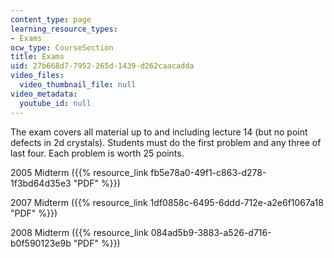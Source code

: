```yaml
---
content_type: page
learning_resource_types:
- Exams
ocw_type: CourseSection
title: Exams
uid: 27b668d7-7952-265d-1439-d262caacadda
video_files:
  video_thumbnail_file: null
video_metadata:
  youtube_id: null
---
```


The exam covers all material up to and including lecture 14 (but no point defects in 2d crystals). Students must do the first problem and any three of last four. Each problem is worth 25 points.

2005 Midterm ({{% resource_link fb5e78a0-49f1-c863-d278-1f3bd64d35e3 "PDF" %}})

2007 Midterm ({{% resource_link 1df0858c-6495-6ddd-712e-a2e6f1067a18 "PDF" %}})

2008 Midterm ({{% resource_link 084ad5b9-3883-a526-d716-b0f590123e9b "PDF" %}})